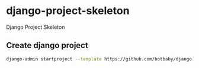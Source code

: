 # django-project-skeleton
Django Project Skeleton

## Create django project

```sh
django-admin startproject --template https://github.com/hotbaby/django-project-skeleton/archive/master.zip --name pytest.ini project-name
```
